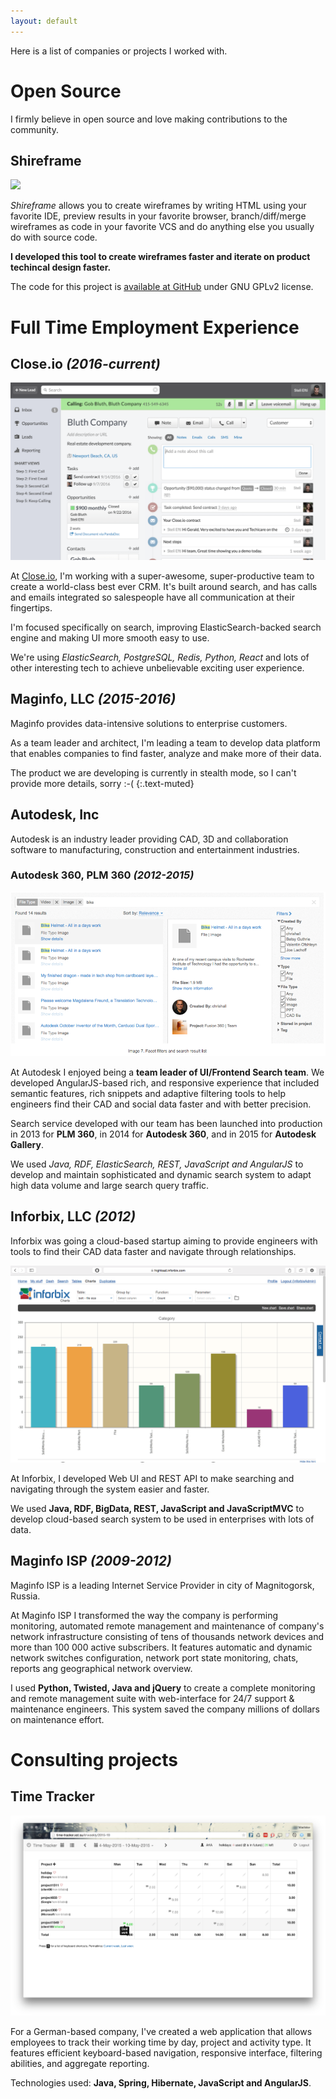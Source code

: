```yaml
---
layout: default
---
```


Here is a list of companies or projects I worked with.

# Open Source

I firmly believe in open source and love making contributions to the community.

## Shireframe

![](https://raw.githubusercontent.com/tsx/shireframe/master/examples/kitter.jpg)

*Shireframe* allows you to create wireframes by writing HTML using your favorite IDE, preview results in your favorite browser, branch/diff/merge wireframes as code in your favorite VCS and do anything else you usually do with source code.

**I developed this tool to create wireframes faster and iterate on product techincal design faster.**

The code for this project is [available at GitHub](https://github.com/tsx/shireframe) under GNU GPLv2 license.

# Full Time Employment Experience

## Close.io *(2016-current)*

![](/img/close-io.png)

At [Close.io](http://close.io), I'm working with a super-awesome, super-productive team to create a world-class best ever CRM. It's built around search, and has calls and emails integrated so salespeople have all communication at their fingertips.

I'm focused specifically on search, improving ElasticSearch-backed search engine and making UI more smooth easy to use.

We're using *ElasticSearch, PostgreSQL, Redis, Python, React* and lots of other interesting tech to achieve unbelievable exciting user experience.

## Maginfo, LLC *(2015-2016)*

Maginfo provides data-intensive solutions to enterprise customers.

As a team leader and architect, I'm leading a team to develop data platform that enables companies to find faster, analyze and make more of their data.

The product we are developing is currently in stealth mode, so I can't provide more details, sorry :-(
{:.text-muted}


## Autodesk, Inc

Autodesk is an industry leader providing CAD, 3D and collaboration software to manufacturing, construction and entertainment industries.

### Autodesk 360, PLM 360 *(2012-2015)*

![](/img/adsk-search-screen.png)

At Autodesk I enjoyed being a **team leader of UI/Frontend Search team**. We developed AngularJS-based rich, and responsive experience that included semantic features, rich snippets and adaptive filtering tools to help engineers find their CAD and social data faster and with better precision.

Search service developed with our team has been launched into production in 2013 for **PLM 360**, in 2014 for **Autodesk 360**, and in 2015 for **Autodesk Gallery**.

We used *Java, RDF, ElasticSearch, REST, JavaScript and AngularJS* to develop and maintain sophisticated and dynamic search system to adapt high data volume and large search query traffic.

## Inforbix, LLC *(2012)*

Inforbix was going a cloud-based startup aiming to provide engineers with tools to find their CAD data faster and navigate through relationships.

![](/img/inforbix-charts-screen.png)

At Inforbix, I developed Web UI and REST API to make searching and navigating through the system easier and faster.

We used **Java, RDF, BigData, REST, JavaScript and JavaScriptMVC** to develop cloud-based search system to be used in enterprises with lots of data.

## Maginfo ISP *(2009-2012)*

Maginfo ISP is a leading Internet Service Provider in city of Magnitogorsk, Russia.

At Maginfo ISP I transformed the way the company is performing monitoring, automated remote management and maintenance of company's network infrastructure consisting of tens of thousands network devices and more than 100 000 active subscribers. It features automatic and dynamic network switches configuration, network port state monitoring, chats, reports ang geographical network overview.

I used **Python, Twisted, Java and jQuery** to create a complete monitoring and remote management suite with web-interface for 24/7 support & maintenance engineers. This system saved the company millions of dollars on maintenance effort.

# Consulting projects

## Time Tracker

![](/img/tt-screen.png)

For a German-based company, I've created a web application that allows employees to track their working time by day, project and activity type. It features efficient keyboard-based navigation, responsive interface, filtering abilities, and aggregate reporting.

Technologies used: **Java, Spring, Hibernate, JavaScript and AngularJS**.
